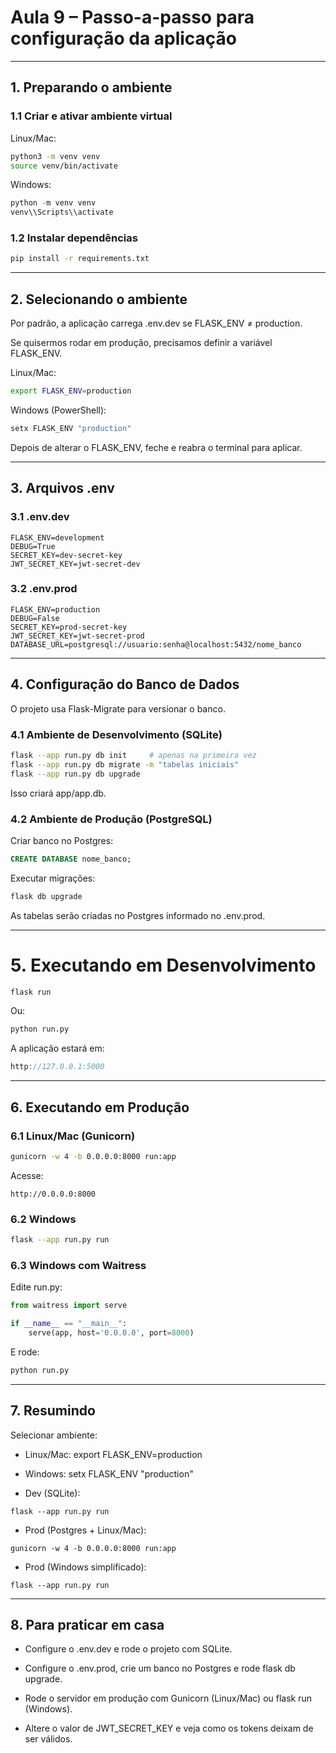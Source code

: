 # Aula 9 – Passo-a-passo para configuração da aplicação


---


## 1. Preparando o ambiente

### 1.1 Criar e ativar ambiente virtual

Linux/Mac:
```bash
python3 -m venv venv
source venv/bin/activate
```

Windows:
``` powershell
python -m venv venv
venv\\Scripts\\activate
```

### 1.2 Instalar dependências
```bash
pip install -r requirements.txt
```

---

## 2. Selecionando o ambiente

Por padrão, a aplicação carrega .env.dev se FLASK_ENV ≠ production.

Se quisermos rodar em produção, precisamos definir a variável FLASK_ENV.

Linux/Mac:
```bash
export FLASK_ENV=production
```
Windows (PowerShell):
```powershell
setx FLASK_ENV "production"
```

Depois de alterar o FLASK_ENV, feche e reabra o terminal para aplicar.

---

## 3. Arquivos .env

### 3.1 .env.dev
```env
FLASK_ENV=development
DEBUG=True
SECRET_KEY=dev-secret-key
JWT_SECRET_KEY=jwt-secret-dev
```

### 3.2 .env.prod
```env
FLASK_ENV=production
DEBUG=False
SECRET_KEY=prod-secret-key
JWT_SECRET_KEY=jwt-secret-prod
DATABASE_URL=postgresql://usuario:senha@localhost:5432/nome_banco
```

---

## 4. Configuração do Banco de Dados
O projeto usa Flask-Migrate para versionar o banco.

### 4.1 Ambiente de Desenvolvimento (SQLite)
```bash
flask --app run.py db init     # apenas na primeira vez
flask --app run.py db migrate -m "tabelas iniciais"
flask --app run.py db upgrade
```
Isso criará app/app.db.

### 4.2 Ambiente de Produção (PostgreSQL)
Criar banco no Postgres:
```sql
CREATE DATABASE nome_banco;
```

Executar migrações:
```bash
flask db upgrade
```

As tabelas serão criadas no Postgres informado no .env.prod.

---

# 5. Executando em Desenvolvimento
```bash
flask run
```

Ou:

```bash
python run.py
```

A aplicação estará em:

```cpp
http://127.0.0.1:5000
```

---

## 6. Executando em Produção
### 6.1 Linux/Mac (Gunicorn)
```bash
gunicorn -w 4 -b 0.0.0.0:8000 run:app
```
Acesse:
```arduino
http://0.0.0.0:8000
```

### 6.2 Windows
```bash
flask --app run.py run
```

### 6.3 Windows com Waitress
Edite run.py:
```python
from waitress import serve

if __name__ == "__main__":
    serve(app, host='0.0.0.0', port=8000)
```

E rode:
```bash
python run.py
```

---

## 7. Resumindo
Selecionar ambiente:

- Linux/Mac: export FLASK_ENV=production

- Windows: setx FLASK_ENV "production"

- Dev (SQLite):

```arduino
flask --app run.py run
```

- Prod (Postgres + Linux/Mac):
```nginx
gunicorn -w 4 -b 0.0.0.0:8000 run:app
```

- Prod (Windows simplificado):
```arduino
flask --app run.py run
```

---

## 8. Para praticar em casa
- Configure o .env.dev e rode o projeto com SQLite.

- Configure o .env.prod, crie um banco no Postgres e rode flask db upgrade.

- Rode o servidor em produção com Gunicorn (Linux/Mac) ou flask run (Windows).

- Altere o valor de JWT_SECRET_KEY e veja como os tokens deixam de ser válidos.
